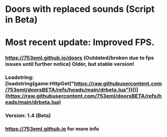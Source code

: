 # Doors with replaced sounds (Script in Beta)

# Most recent update: Improved FPS.

### https://753eml.github.io/doors (Outdated/broken due to fps issues until further notice) Older, but stable version!

### Loadstring: [loadstring(game:HttpGet("https://raw.githubusercontent.com/753eml/doorsBETA/refs/heads/main/drbeta.lua"))()](https://raw.githubusercontent.com/753eml/doorsBETA/refs/heads/main/drbeta.lua)

### Version: 1.4 (Beta)

### https://753eml.github.io for more info
